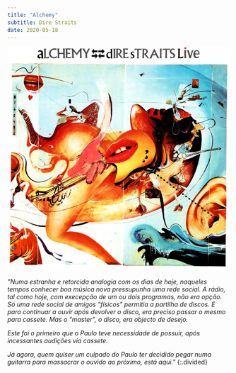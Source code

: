 ```yaml
---
title: "Alchemy"
subtitle: Dire Straits
date: 2020-05-18
---
```


![alchemy](assets/images/dsc_4.jpg)

*"Numa estranha e retorcida analogia com os dias de hoje, naqueles tempos conhecer boa música nova pressupunha uma rede social. A rádio, tal como hoje, com execepção de um ou dois programas, não era opção. Só uma rede social de amigos "físicos" permitia a partilha de discos. E para continuar a ouvir após devolver o disco, era preciso passar o mesmo para cassete. Mas o "master", o disco, era objecto de desejo.*

*Este foi o primeiro que o Paulo teve necessidade de possuir, após incessantes audições via cassete.*

*Já agora, quem quiser um culpado do Paulo ter decidido pegar numa guitarra para massacrar o ouvido ao próximo, está aqui."*
{:.divided}
